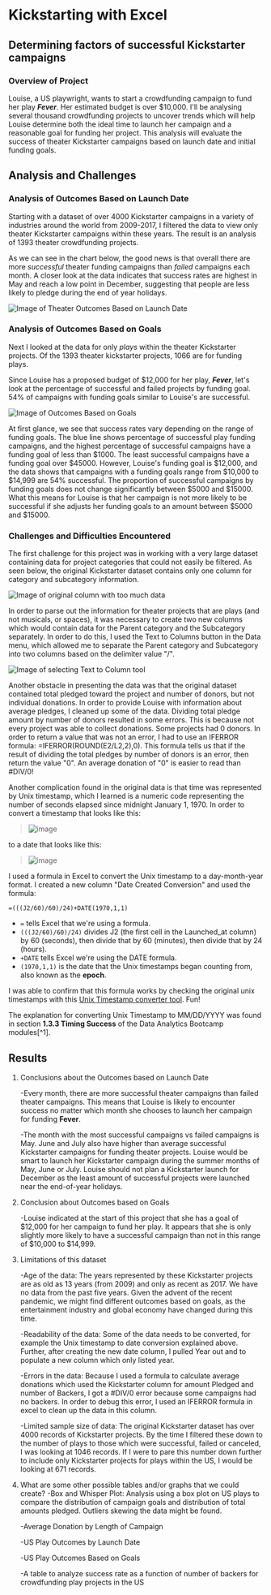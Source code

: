 # Kickstarting with Excel

## Determining factors of successful Kickstarter campaigns

### Overview of Project
Louise, a US playwright, wants to start a crowdfunding campaign to fund her play ***Fever***. Her estimated budget is over $10,000. I'll be analysing several thousand crowdfunding projects to uncover trends which will help Louise determine both the ideal time to launch her campaign and a reasonable goal for funding her project. This analysis will evaluate the success of theater Kickstarter campaigns based on launch date and initial funding goals.

## Analysis and Challenges

### Analysis of Outcomes Based on Launch Date
Starting with a dataset of over 4000 Kickstarter campaigns in a variety of industries around the world from 2009-2017, I filtered the data to view only theater Kickstarter campaigns within these years. The result is an analysis of 1393 theater crowdfunding projects.

As we can see in the chart below, the good news is that overall there are more *successful* theater funding campaigns than *failed* campaigns each month. A closer look at the data indicates that success rates are highest in May and reach a low point in December, suggesting that people are less likely to pledge during the end of year holidays. 

![Image of Theater Outcomes Based on Launch Date](https://github.com/EBolinVA/kickstarter-analysis/blob/main/Theater_Outcomes_vs_Launch.png)

### Analysis of Outcomes Based on Goals
Next I looked at the data for only *plays* within the theater Kickstarter projects. Of the 1393 theater kickstarter projects, 1066 are for funding plays. 

Since Louise has a proposed budget of $12,000 for her play, ***Fever***, let's look at the percentage of successful and failed projects by funding goal. 54% of campaigns with funding goals similar to Louise's are successful. 

![Image of Outcomes Based on Goals](https://github.com/EBolinVA/kickstarter-analysis/blob/main/Outcomes_vs_Goals.png)

At first glance, we see that success rates vary depending on the range of funding goals. The blue line shows percentage of successful play funding campaigns, and the highest percentage of successful campaigns have a funding goal of less than $1000. The least successful campaigns have a funding goal over $45000. However, Louise's funding goal is $12,000, and the data shows that campaigns with a funding goals range from $10,000 to $14,999 are 54% successful. The proportion of successful campaigns by funding goals does not change significantly between $5000 and $15000. What this means for Louise is that her campaign is not more likely to be successful if she adjusts her funding goals to an amount between $5000 and $15000. 

### Challenges and Difficulties Encountered
The first challenge for this project was in working with a very large dataset containing data for project categories that could not easily be filtered. As seen below, the original Kickstarter dataset contains only one column for category and subcategory information. 

![Image of original column with too much data](https://github.com/EBolinVA/kickstarter-analysis/blob/main/Category%20and%20Subcategory%20column.png)

In order to parse out the information for theater projects that are plays (and not musicals, or spaces), it was necessary to create two new columns which would contain data for the Parent category and the Subcategory separately. In order to do this, I used the Text to Columns button in the Data menu, which allowed me to separate the Parent category and Subcategory into two columns based on the delimiter value "/". 

![Image of selecting Text to Column tool](https://github.com/EBolinVA/kickstarter-analysis/blob/main/Create%20Subcategory.png)

Another obstacle in presenting the data was that the original dataset contained total pledged toward the project and number of donors, but not individual donations. In order to provide Louise with information about average pledges, I cleaned up some of the data. Dividing total pledge amount by number of donors resulted in some errors. This is because not every project was able to collect donations. Some projects had 0 donors. In order to return a value that was not an error, I had to use an IFERROR formula: =IFERROR(ROUND(E2/L2,2),0). This formula tells us that if the result of dividing the total pledges by number of donors is an error, then return the value "0". An average donation of "0" is easier to read than #DIV/0! 

Another complication found in the original data is that time was represented by Unix timestamp, which I learned is a numeric code representing the number of seconds elapsed since midnight January 1, 1970. In order to convert a timestamp that looks like this: 

> ![image](https://user-images.githubusercontent.com/116853681/200135814-1303fe6c-ed94-4158-96bd-0c78945666ef.png)

to a date that looks like this:

> ![image](https://user-images.githubusercontent.com/116853681/200135860-947eac07-b4c2-4122-be00-1cd326362082.png)

I used a formula in Excel to convert the Unix timestamp to a day-month-year format. I created a new column "Date Created Conversion" and used the formula:
```
=(((J2/60)/60)/24)+DATE(1970,1,1)
```
- ```=``` tells Excel that we're using a formula.
- ```(((J2/60)/60)/24)``` divides J2 (the first cell in the Launched_at column) by 60 (seconds), then divide that by 60 (minutes), then divide that by 24 (hours).
- ```+DATE``` tells Excel we're using the DATE formula.
- ```(1970,1,1)``` is the date that the Unix timestamps began counting from, also known as the **epoch**.

I was able to confirm that this formula works by checking the original unix timestamps with this [Unix Timestamp converter tool](https://www.unixtimestamp.com/). Fun!   

The explanation for converting Unix Timestamp to MM/DD/YYYY was found in section **1.3.3 Timing Success** of the Data Analytics Bootcamp modules[^1].

## Results

1. Conclusions about the Outcomes based on Launch Date

   -Every month, there are more successful theater campaigns than failed theater campaigns. This means that Louise is likely to encounter success no matter which month she chooses to launch her campaign for funding **Fever**.
   
   -The month with the most successful campaigns vs failed campaigns is May. June and July also have higher than average successful Kickstarter campaigns for funding theater projects. Louise would be smart to launch her Kickstarter campaign during the summer months of May, June or July. Louise should not plan a Kickstarter launch for December as the least amount of successful projects were launched near the end-of-year holidays.

2. Conclusion about Outcomes based on Goals

   -Louise indicated at the start of this project that she has a goal of $12,000 for her campaign to fund her play. It appears that she is only slightly more likely to have a successful campaign than not in this range of $10,000 to $14,999. 

3. Limitations of this dataset

   -Age of the data: The years represented by these Kickstarter projects are as old as 13 years (from 2009) and only as recent as 2017. We have no data from the past five years. Given the advent of the recent pandemic, we might find different outcomes based on goals, as the entertainment industry and global economy have changed during this time. 
   
   -Readability of the data: Some of the data needs to be converted, for example the Unix timestamp to date conversion explained above. Further, after creating the new date column, I pulled Year out and to populate a new column which only listed year.
   
   -Errors in the data: Because I used a formula to calculate average donations which used the Kickstarter column for amount Pledged and number of Backers, I got a #DIV/0 error because some campaigns had no backers. In order to debug this error, I used an IFERROR formula in excel to clean up the data in this column. 
   
   -Limited sample size of data: The original Kickstarter dataset has over 4000 records of Kickstarter projects. By the time I filtered these down to the number of plays to those which were successful, failed or canceled, I was looking at 1046 records. If I were to pare this number down further to include only Kickstarter projects for plays within the US, I would be looking at 671 records.

4. What are some other possible tables and/or graphs that we could create?
   -Box and Whisper Plot: Analysis using a box plot on US plays to compare the distribution of campaign goals and distribution of total amounts pledged. Outliers skewing the data might be found.
   
   -Average Donation by Length of Campaign
   
   -US Play Outcomes by Launch Date 
   
   -US Play Outcomes Based on Goals
   
   -A table to analyze success rate as a function of number of backers for crowdfunding play projects in the US
